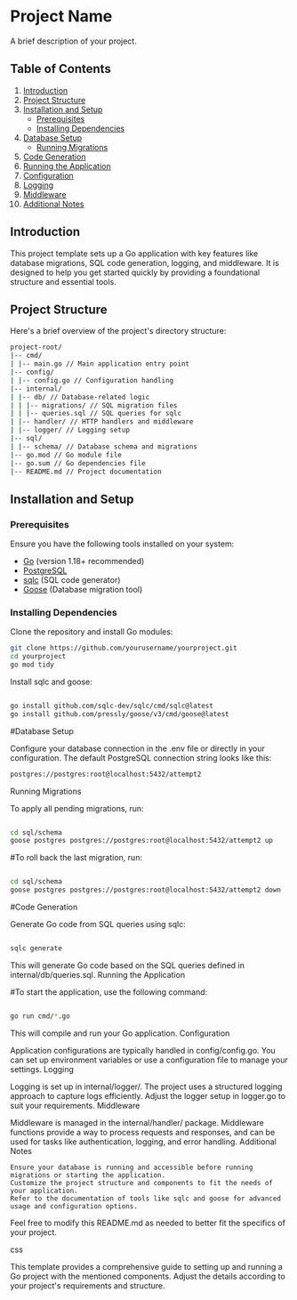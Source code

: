 
# Project Name

A brief description of your project.

## Table of Contents

1. [Introduction](#introduction)
2. [Project Structure](#project-structure)
3. [Installation and Setup](#installation-and-setup)
    - [Prerequisites](#prerequisites)
    - [Installing Dependencies](#installing-dependencies)
4. [Database Setup](#database-setup)
    - [Running Migrations](#running-migrations)
5. [Code Generation](#code-generation)
6. [Running the Application](#running-the-application)
7. [Configuration](#configuration)
8. [Logging](#logging)
9. [Middleware](#middleware)
10. [Additional Notes](#additional-notes)

## Introduction

This project template sets up a Go application with key features like database migrations, SQL code generation, logging, and middleware. It is designed to help you get started quickly by providing a foundational structure and essential tools.

## Project Structure

Here's a brief overview of the project's directory structure:
```sh
project-root/
|-- cmd/
| |-- main.go // Main application entry point
|-- config/
| |-- config.go // Configuration handling
|-- internal/
| |-- db/ // Database-related logic
| | |-- migrations/ // SQL migration files
| | |-- queries.sql // SQL queries for sqlc
| |-- handler/ // HTTP handlers and middleware
| |-- logger/ // Logging setup
|-- sql/
| |-- schema/ // Database schema and migrations
|-- go.mod // Go module file
|-- go.sum // Go dependencies file
|-- README.md // Project documentation
```



## Installation and Setup

### Prerequisites

Ensure you have the following tools installed on your system:

- [Go](https://golang.org/dl/) (version 1.18+ recommended)
- [PostgreSQL](https://www.postgresql.org/download/)
- [sqlc](https://github.com/sqlc-dev/sqlc) (SQL code generator)
- [Goose](https://github.com/pressly/goose) (Database migration tool)

### Installing Dependencies

Clone the repository and install Go modules:

```sh
git clone https://github.com/yourusername/yourproject.git
cd yourproject
go mod tidy
```

Install sqlc and goose:

```sh

go install github.com/sqlc-dev/sqlc/cmd/sqlc@latest
go install github.com/pressly/goose/v3/cmd/goose@latest
```

#Database Setup

Configure your database connection in the .env file or directly in your configuration. The default PostgreSQL connection string looks like this:

```sh
postgres://postgres:root@localhost:5432/attempt2
```

Running Migrations

To apply all pending migrations, run:

```sh

cd sql/schema
goose postgres postgres://postgres:root@localhost:5432/attempt2 up
```

#To roll back the last migration, run:

```sh

cd sql/schema
goose postgres postgres://postgres:root@localhost:5432/attempt2 down
```
#Code Generation

Generate Go code from SQL queries using sqlc:

```sh

sqlc generate
```
This will generate Go code based on the SQL queries defined in internal/db/queries.sql.
Running the Application

#To start the application, use the following command:

```sh

go run cmd/*.go
```
This will compile and run your Go application.
Configuration

Application configurations are typically handled in config/config.go. You can set up environment variables or use a configuration file to manage your settings.
Logging

Logging is set up in internal/logger/. The project uses a structured logging approach to capture logs efficiently. Adjust the logger setup in logger.go to suit your requirements.
Middleware

Middleware is managed in the internal/handler/ package. Middleware functions provide a way to process requests and responses, and can be used for tasks like authentication, logging, and error handling.
Additional Notes

    Ensure your database is running and accessible before running migrations or starting the application.
    Customize the project structure and components to fit the needs of your application.
    Refer to the documentation of tools like sqlc and goose for advanced usage and configuration options.

Feel free to modify this README.md as needed to better fit the specifics of your project.

css


This template provides a comprehensive guide to setting up and running a Go project with the mentioned components. Adjust the details according to your project's requirements and structure.

